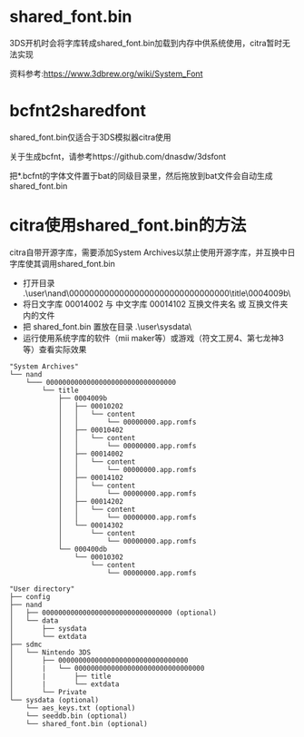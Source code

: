 # shared_font.bin

3DS开机时会将字库转成shared_font.bin加载到内存中供系统使用，citra暂时无法实现

资料参考:https://www.3dbrew.org/wiki/System_Font

# bcfnt2sharedfont

shared_font.bin仅适合于3DS模拟器citra使用

关于生成bcfnt，请参考https://github.com/dnasdw/3dsfont

把*.bcfnt的字体文件置于bat的同级目录里，然后拖放到bat文件会自动生成shared_font.bin

# citra使用shared_font.bin的方法

citra自带开源字库，需要添加System Archives以禁止使用开源字库，并互换中日字库使其调用shared_font.bin

- 打开目录 .\user\nand\00000000000000000000000000000000\title\0004009b\
- 将日文字库 00014002 与 中文字库 00014102 互换文件夹名 或 互换文件夹内的文件
- 把 shared_font.bin 置放在目录 .\user\sysdata\
- 运行使用系统字库的软件（mii maker等）或游戏（符文工房4、第七龙神3等）查看实际效果

```
"System Archives"
└── nand
    └─── 00000000000000000000000000000000
        └── title
            ├── 0004009b
            │   ├── 00010202
            │   │   └── content
            │   │       └── 00000000.app.romfs
            │   ├── 00010402
            │   │   └── content
            │   │       └── 00000000.app.romfs
            │   ├── 00014002
            │   │   └── content
            │   │       └── 00000000.app.romfs
            │   ├── 00014102
            │   │   └── content
            │   │       └── 00000000.app.romfs
            │   ├── 00014202
            │   │   └── content
            │   │       └── 00000000.app.romfs
            │   └── 00014302
            │       └── content
            │           └── 00000000.app.romfs
            └── 000400db
                └── 00010302
                    └── content
                        └── 00000000.app.romfs
```
```
"User directory"
├── config
├── nand
│   ├── 00000000000000000000000000000000 (optional)
│   └── data
│       ├── sysdata
│       └── extdata
├── sdmc
│   └── Nintendo 3DS
│       ├── 00000000000000000000000000000000
│       |   └── 00000000000000000000000000000000
│       |       ├── title
│       |       └── extdata
│       └── Private
└── sysdata (optional)
    └── aes_keys.txt (optional)
    └── seeddb.bin (optional)
    └── shared_font.bin (optional)
```

